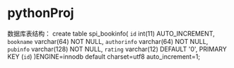 # pythonProj

数据库表结构：
create table spi_bookinfo(
	`id`	int(11)  AUTO_INCREMENT,
	`bookname` varchar(64) NOT NULL,
	`authorinfo` varchar(64) NOT NULL,
	`pubinfo` varchar(128) NOT NULL,
	`rating`  varchar(12) DEFAULT '0',
	PRIMARY KEY (`id`)
)ENGINE=innodb default charset=utf8 auto_increment=1;
